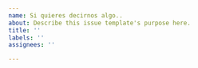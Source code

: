 ```yaml
---
name: Si quieres decirnos algo..
about: Describe this issue template's purpose here.
title: ''
labels: ''
assignees: ''

---
```



